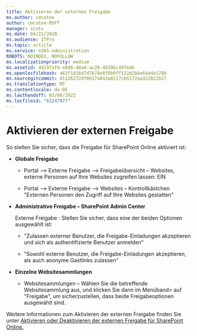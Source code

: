 ```yaml
---
title: Aktivieren der externen Freigabe
ms.author: cmcatee
author: cmcatee-MSFT
manager: scotv
ms.date: 04/21/2020
ms.audience: ITPro
ms.topic: article
ms.service: o365-administration
ROBOTS: NOINDEX, NOFOLLOW
ms.localizationpriority: medium
ms.assetid: 4d197afd-e806-40ad-ac20-4b10bc497edb
ms.openlocfilehash: a63f1d16d7d7b74e8f8b0ff122d2bbe64ade178b
ms.sourcegitcommit: d11262728f0617a843a0117cb5172aa322022b27
ms.translationtype: MT
ms.contentlocale: de-DE
ms.lasthandoff: 03/08/2022
ms.locfileid: "63247877"
---
```

# <a name="enable-external-sharing"></a>Aktivieren der externen Freigabe

 So stellen Sie sicher, dass die Freigabe für SharePoint Online aktiviert ist:
  
- **Globale Freigabe**
    
  - Portal –\> Externe Freigabe –\> Freigabeübersicht – Websites, externe Personen auf Ihre Websites zugreifen lassen: EIN
    
  - Portal –\> Externe Freigabe –\> Websites – Kontrollkästchen "Externen Personen den Zugriff auf Ihre Websites gestatten"
    
- **Administrative Freigabe – SharePoint Admin Center**
    
    Externe Freigabe : Stellen Sie sicher, dass eine der beiden Optionen ausgewählt ist:
    
  - "Zulassen externer Benutzer, die Freigabe-Einladungen akzeptieren und sich als authentifizierte Benutzer anmelden"
    
  - "Sowohl externe Benutzer, die Freigabe-Einladungen akzeptieren, als auch anonyme Gastlinks zulassen"
    
- **Einzelne Websitesammlungen**
    
  - Websitesammlungen – Wählen Sie die betreffende Websitesammlung aus, und klicken Sie dann im Menüband\> auf "Freigabe", um sicherzustellen, dass beide Freigabeoptionen ausgewählt sind.
    
Weitere Informationen zum Aktivieren der externen Freigabe finden Sie unter [Aktivieren oder Deaktivieren der externen Freigabe für SharePoint Online.](https://go.microsoft.com/fwlink/?linkid=2047681&amp;clcid=0x409)
  

